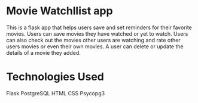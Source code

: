 # Movie Watchllist app
This is a flask app that helps users save and set reminders for their favorite movies. Users can save movies they have watched or yet to watch. Users can also check out the movies other users are watching and rate other users movies or even their own movies. A user can delete or update the details of a movie they added.

# Technologies Used
Flask
PostgreSQL
HTML
CSS
Psycopg3